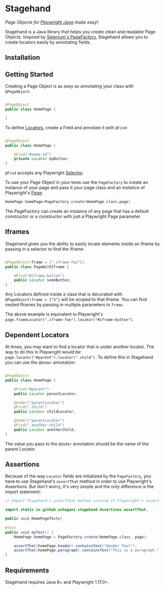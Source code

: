 # Stagehand

*Page Objects for [Playwright Java](https://playwright.dev/java/) made easy!*

Stagehand is a Java library that helps you create clean and readable Page Objects. Inspired
by [Selenium's PageFactory](https://github.com/SeleniumHQ/selenium/wiki/PageFactory), Stagehand allows you to create
locators easily by annotating fields.

## Installation

## Getting Started

Creating a Page Object is as easy as annotating your class with `@PageObject`:

```java

@PageObject
public class HomePage {

}

```

To define [Locators](https://playwright.dev/java/docs/locators), create a Field and annotate it with `@Find`:

```java

@PageObject
public class HomePage {

    @Find("#some-id")
    private Locator myButton;
}
```

`@Find` accepts any Playwright [Selector](https://playwright.dev/java/docs/selectors).

To use your Page Object in your tests use the `PageFactory` to create an instance of your page and pass it your page
class and an instance of Playwright's [Page](https://playwright.dev/java/docs/pages):

```java
HomePage homePage=PageFactory.create(HomePage.class,page)
```

The PageFactory can create an instance of any page that has a default constructor or a constructor with just a
Playwright Page parameter.

## Iframes

Stagehand gives you the ability to easily locate elements inside an Iframe by passing in a selector to find the Iframe:

```java

@PageObject(frame = {".iframe-foo"})
public class PageWithIframe {

    @Find("#iframe-button")
    public Locator someButton;
}
```

Any Locators defined inside a class that is decorated with `@PageObject(frame = {"X"}` will be scoped to that Iframe.
You can find nested Iframes by passing in multiple parameters to `frame`.

The above example is equivalent to Playwright's `page.frameLocator(".iframe-foo").locator("#iframe-button")`.

## Dependent Locators

At times, you may want to find a locator that is under another locator. The way to do this in Playwright would
be: `page.locator("#parent").locator(".child")`. To define this in Stagehand you can use the `@Under` annotation:

```java

@PageObject
public class HomePage {

    @Find("#parent")
    public Locator parentLocator;

    @Under("parentLocator")
    @Find(".child")
    public Locator childLocator;

    @Under("parentLocator")
    @Find(".another-child")
    public Locator anotherChild;
}
```

The value you pass to the `@Under` annotation should be the name of the parent Locator.

## Assertions

Because of the way `Locator` fields are initialized by the `PageFactory`, you have to use Stagehand's `assertThat`
method in order to use Playwright's Assertions. But don't worry, it's very simple and the only difference is the import
statement:

```java
// Import Stagehand's assertThat method instead of Playwright's assertThat.

import static io.github.uchagani.stagehand.Assertions.assertThat;

public void HomePageTests{
    
@Test
public void myTest() {
    HomePage homePage = PageFactory.create(HomePage.class, page);

    assertThat(homePage.header).containsText("Header Text");
    assertThat(homePage.paragraph).containsText("This is a paragraph.");
}
```

## Requirements

Stagehand requires Java 8+ and Playwright 1.17.0+.
